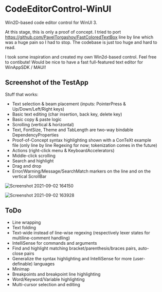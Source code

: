 
# CodeEditorControl-WinUI
Win2D-based code editor control for WinUI 3.

At this stage, this is only a proof of concept. 
I tried to port https://github.com/PavelTorgashov/FastColoredTextBox line by line which was a huge pain so I had to stop. The codebase is just too huge and hard to read.

I took some inspiration and created my own Win2d-based control. Feel free to contibute! Would be nice to have a fast full-featured text editor for WinAppSDK / MAUI!

## Screenshot of the TestApp
Stuff that works:
- Text selection & beam placement (inputs: PointerPress & Up/Down/Left/Right keys)
- Basic text editing (char insertion, back key, delete key)
- Basic copy & paste logic
- Scrolling (vertical & horizontal)
- Text, FontSize, Theme and TabLength are two-way bindable DependencyProperties
- Proof-of-Concept syntax highlighting shown with a ConTeXt example file (only line by line Regexing for now; tokenization comes in the future)
- Actions (right-click menu & KeyboardAccelerators)
- Middle-click scrolling
- Search and highlight
- Drag and drop
- Error/Warning/Message/SearchMatch markers on the line and on the vertical ScrollBar

![Screenshot 2021-09-02 164150](https://user-images.githubusercontent.com/13318246/131864308-d7810b6e-9831-4848-9a5e-fa75a291d6f1.jpg)

![Screenshot 2021-09-02 163928](https://user-images.githubusercontent.com/13318246/131863972-107058f3-e835-4c2c-a66f-fb26e9c16e41.jpg)

## ToDo

- Line wrapping
- Text folding
- Text-wide instead of line-wise regexing (respectively lexer states for multiline-comment handling)
- IntelliSense for commands and arguments
- Find and highlight matching bracket/parenthesis/braces pairs, auto-close pairs
- Generalize the syntax highlighting and IntelliSense for more (user-definable) languages
- Minimap
- Breakpoints and breakpoint line highlighting
- Word/Keyword/Variable highlighting
- Multi-cursor selection and editing
